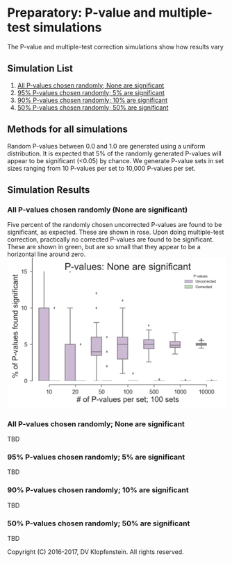 # Preparatory: P-value and multiple-test simulations
The P-value and multiple-test correction simulations show how results vary

## Simulation List
 1. [All P-values chosen randomly; None are significant](README_prep.md#all-p-values-chosen-randomly-none-are-significant-1)
 2. [95% P-values chosen randomly; 5% are significant ](README_prep.md#95-p-values-chosen-randomly-5-are-significant)
 3. [90% P-values chosen randomly; 10% are significant ](README_prep.md#90-p-values-chosen-randomly-10-are-significant)
 4. [50% P-values chosen randomly; 50% are significant ](README_prep.md#50-p-values-chosen-randomly-50-are-significant)

## Methods for all simulations
Random P-values between 0.0 and 1.0 are generated using a uniform distribution.
It is expected that 5% of the randomly generated P-values will appear to be significant (<0.05) by chance.
We generate P-value sets in set sizes ranging from 10 P-values per set to 10,000 P-values per set.

## Simulation Results

### All P-values chosen randomly (None are significant)
Five percent of the randomly chosen uncorrected P-values are found to be significant, as expected.
These are shown in rose.
Upon doing multiple-test correction, practically no corrected P-values are found to be significant.
These are shown in green, but are so small that they appear to be a horizontal line around zero.
![Random pvals w/no significance](doc/images/pvalues_sig00.png)

### All P-values chosen randomly; None are significant
TBD

### 95% P-values chosen randomly; 5% are significant 
TBD

### 90% P-values chosen randomly; 10% are significant 
TBD

### 50% P-values chosen randomly; 50% are significant 
TBD

Copyright (C) 2016-2017, DV Klopfenstein. All rights reserved.
